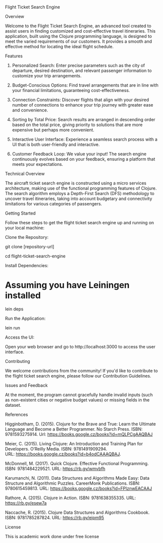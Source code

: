 Flight Ticket Search Engine

Overview

Welcome to the Flight Ticket Search Engine, an advanced tool created to assist users in finding customized and cost-effective travel itineraries. This application, built using the Clojure programming language, is designed to meet the varied requirements of our customers. It provides a smooth and effective method for locating the ideal flight schedule.



Features


1. Personalized Search: Enter precise parameters such as the city of departure, desired destination, and relevant passenger information to customize your trip arrangements.

2. Budget-Conscious Options: Find travel arrangements that are in line with your financial limitations, guaranteeing cost-effectiveness.

3. Connection Constraints: Discover flights that align with your desired number of connections to enhance your trip journey with greater ease and convenience.

4. Sorting by Total Price: Search results are arranged in descending order based on the total price, giving priority to solutions that are more expensive but perhaps more convenient.

5. Interactive User Interface: Experience a seamless search process with a UI that is both user-friendly and interactive.

6. Customer Feedback Loop: We value your input! The search engine continuously evolves based on your feedback, ensuring a platform that meets your expectations.



Technical Overview

The aircraft ticket search engine is constructed using a micro services architecture, making use of the functional programming features of Clojure. The search algorithm employs a Depth-First Search (DFS) methodology to uncover travel itineraries, taking into account budgetary and connectivity limitations for various categories of passengers.

Getting Started

Follow these steps to get the flight ticket search engine up and running on your local machine:

Clone the Repository:

git clone [repository-url]

cd flight-ticket-search-engine

Install Dependencies:

# Assuming you have Leiningen installed

lein deps

Run the Application:

lein run

Access the UI:

Open your web browser and go to http://localhost:3000 to access the user interface.


Contributing

We welcome contributions from the community! If you'd like to contribute to the flight ticket search engine, please follow our Contribution Guidelines.

Issues and Feedback

At the moment, the program cannot gracefully handle invalid inputs (such as non-existent cities or negative budget values) or missing fields in the dataset.

References

Higginbotham, D. (2015). Clojure for the Brave and True: Learn the Ultimate Language and Become a Better Programmer. No Starch Press. ISBN: 9781593275914. Url: https://books.google.cz/books?id=mQLPCgAAQBAJ

Meier, C. (2015). Living Clojure: An Introduction and Training Plan for Developers. O’Reilly Media. ISBN: 9781491909294. URL: https://books.google.cz/books?id=b4odCAAAQBAJ.

McDonnell, M. (2017). Quick Clojure. Effective Functional Programming. ISBN: 9781484229521. URL: https://rb.gy/wmvbfh

Karumanchi, N. (2011). Data Structures and Algorithms Made Easy: Data Structure and Algorithmic Puzzles. CareerMonk Publications. ISBN: 9780615459813. URL: https://books.google.cz/books?id=FPIznwEACAAJ

Rathore, A. (2015). Clojure in Action. ISBN: 9781638355335. URL: https://rb.gy/esew7a

Naccache, R. (2015). Clojure Data Structures and Algorithms Cookbook. ISBN: 9781785287824. URL: https://rb.gy/eipm95


License

This is academic work done under free license

